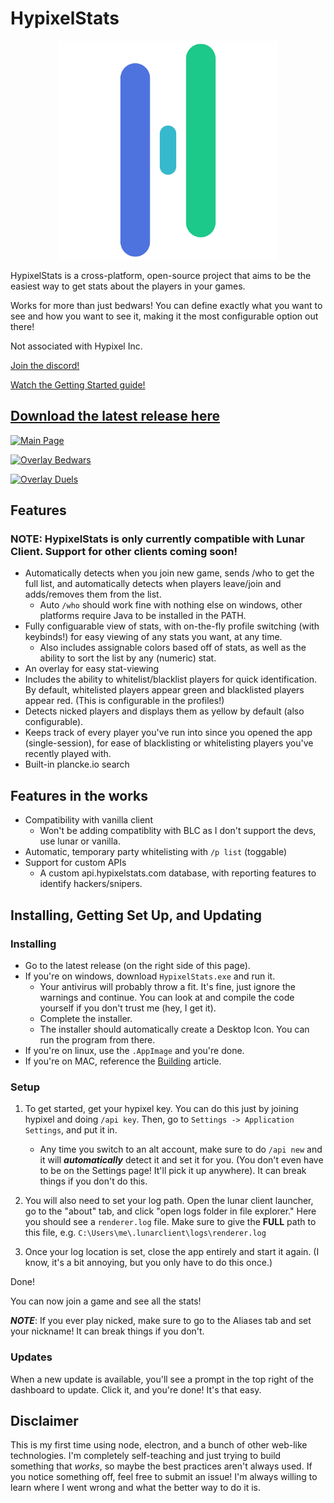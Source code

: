 # HypixelStats

[<p align="center"><img src="/bootstrap/imgs/logo.png" width="350px"></p>](https://github.com/EthanHarv/HypixelStats/releases/latest)

HypixelStats is a cross-platform, open-source project that aims to be the easiest way to get stats about the players in your games.

Works for more than just bedwars! You can define exactly what you want to see and how you want to see it, making it the most configurable option out there!

Not associated with Hypixel Inc.

[Join the discord!](http://discord.gg/yAAz4UkNb5)

[Watch the Getting Started guide!](https://www.youtube.com/watch?v=dnQOkYA3pNE)

## [Download the latest release here](https://github.com/EthanHarv/HypixelStats/releases/latest)

[![Main Page](https://media.discordapp.net/attachments/821280850061819945/836355148669911050/unknown.png)](https://github.com/EthanHarv/HypixelStats/releases/latest)

[![Overlay Bedwars](https://media.discordapp.net/attachments/821280850061819945/842210554940751932/unknown.png)](https://github.com/EthanHarv/HypixelStats/releases/latest)

[![Overlay Duels](https://media.discordapp.net/attachments/833380433076813824/842209825999814687/unknown.png)](https://github.com/EthanHarv/HypixelStats/releases/latest)

## Features

### <b>NOTE: HypixelStats is only currently compatible with Lunar Client. Support for other clients coming soon!</b>

- Automatically detects when you join new game, sends /who to get the full list, and automatically detects when players leave/join and adds/removes them from the list.
    - Auto `/who` should work fine with nothing else on windows, other platforms require Java to be installed in the PATH.
- Fully configuarable view of stats, with on-the-fly profile switching (with keybinds!) for easy viewing of any stats you want, at any time.
    - Also includes assignable colors based off of stats, as well as the ability to sort the list by any (numeric) stat.
- An overlay for easy stat-viewing
- Includes the ability to whitelist/blacklist players for quick identification. By default, whitelisted players appear green and blacklisted players appear red. (This is configurable in the profiles!)
- Detects nicked players and displays them as yellow by default (also configurable).
- Keeps track of every player you've run into since you opened the app (single-session), for ease of blacklisting or whitelisting players you've recently played with.
- Built-in plancke.io search

## Features in the works

- Compatibility with vanilla client
    - Won't be adding compatiblity with BLC as I don't support the devs, use lunar or vanilla.
- Automatic, temporary party whitelisting with `/p list` (toggable)
- Support for custom APIs
    - A custom api.hypixelstats.com database, with reporting features to identify hackers/snipers.

## Installing, Getting Set Up, and Updating

### Installing
- Go to the latest release (on the right side of this page).
- If you're on windows, download `HypixelStats.exe` and run it.
    - Your antivirus will probably throw a fit. It's fine, just ignore the warnings and continue. You can look at and compile the code yourself if you don't trust me (hey, I get it).
    - Complete the installer.
    - The installer should automatically create a Desktop Icon. You can run the program from there.
- If you're on linux, use the `.AppImage` and you're done.
- If you're on MAC, reference the [Building](https://github.com/EthanHarv/HypixelStats/wiki/Building) article.

### Setup

1. To get started, get your hypixel key. You can do this just by joining hypixel and doing `/api key`. Then, go to `Settings -> Application Settings`, and put it in.
    - Any time you switch to an alt account, make sure to do `/api new` and it will ***automatically*** detect it and set it for you. (You don't even have to be on the Settings page! It'll pick it up anywhere). It can break things if you don't do this.

2. You will also need to set your log path. Open the lunar client launcher, go to the "about" tab, and click "open logs folder in file explorer." Here you should see a `renderer.log` file. Make sure to give the <b>FULL</b> path to this file, e.g. `C:\Users\me\.lunarclient\logs\renderer.log`

3. Once your log location is set, close the app entirely and start it again. (I know, it's a bit annoying, but you only have to do this once.)

Done!

You can now join a game and see all the stats!

***NOTE***: If you ever play nicked, make sure to go to the Aliases tab and set your nickname! It can break things if you don't.

### Updates

When a new update is available, you'll see a prompt in the top right of the dashboard to update. Click it, and you're done! It's that easy.

## Disclaimer

This is my first time using node, electron, and a bunch of other web-like technologies. I'm completely self-teaching and just trying to build something that <i>works</i>, so maybe the best practices aren't always used. If you notice something off, feel free to submit an issue! I'm always willing to learn where I went wrong and what the better way to do it is.
